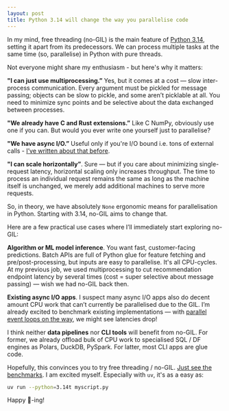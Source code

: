 ```yaml
---
layout: post
title: Python 3.14 will change the way you parallelise code
---
```

In my mind, free threading (no-GIL) is the main feature of [Python 3.14](https://www.python.org/downloads/release/python-3140/), setting it apart from its predecessors. We can process multiple tasks at the same time (so, parallelise) in Python with pure threads.

Not everyone might share my enthusiasm - but here's why it matters:

**"I can just use multiprocessing.”** Yes, but it comes at a cost — slow inter-process communication. Every argument must be pickled for message passing; objects can be slow to pickle, and some aren’t picklable at all. You need to minimize sync points and be selective about the data exchanged between processes.

**"We already have C and Rust extensions.”** Like C NumPy, obviously use one if you can. But would you ever write one yourself just to parallelise?

**"We have async I/O.”** Useful only if you're I/O bound i.e. tons of external calls - [I’ve written about that before](https://valatka.dev/2024/12/28/async-io-is-not-enough.html).

**"I can scale horizontally”**. Sure — but if you care about minimizing single-request latency, horizontal scaling only increases throughput. The time to process an individual request remains the same as long as the machine itself is unchanged, we merely add additional machines to serve more requests.

So, in theory, we have absolutely `None` ergonomic means for parallelisation in Python. Starting with 3.14, no-GIL aims to change that.

Here are a few practical use cases where I’ll immediately start exploring no-GIL:

**Algorithm or ML model inference**. You want fast, customer-facing predictions. Batch APIs are full of Python glue for feature fetching and pre/post-processing, but inputs are easy to parallelise. It's all CPU-cycles. At my previous job, we used multiprocessing to cut recommendation endpoint latency by several times (cost = super selective about message passing) — wish we had no-GIL back then.

**Existing async I/O apps**. I suspect many async I/O apps also do decent amount CPU work that can’t currently be parallelised due to the GIL. I’m already excited to benchmark existing implementations — with [parallel event loops on the way](https://labs.quansight.org/blog/scaling-asyncio-on-free-threaded-python), we might see latencies drop!

I think neither **data pipelines** nor **CLI tools** will benefit from no-GIL. For former, we already offload bulk of CPU work to specialised SQL / DF engines as Polars, DuckDB, PySpark. For latter, most CLI apps are glue code.

Hopefully, this convinces you to try free threading / no-GIL. [Just see the benchmarks](https://blog.miguelgrinberg.com/post/python-3-14-is-here-how-fast-is-it). I am excited myself. Especially with `uv`, it's as a easy as:

```bash
uv run --python=3.14t myscript.py
```

Happy 🧵-ing!